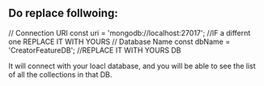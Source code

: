 ## Do replace follwoing:

// Connection URI
const uri = 'mongodb://localhost:27017';  //IF a differnt one REPLACE IT WITH YOURS
// Database Name
const dbName = 'CreatorFeatureDB'; //REPLACE IT WITH YOURS DB

It will connect with your loacl database, and you will be able to see the list of all the collections in that DB.
